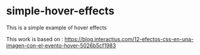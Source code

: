 # simple-hover-effects
This is a simple example of  hover effects

This work is based on : https://blog.interactius.com/12-efectos-css-en-una-imagen-con-el-evento-hover-5026b5cf1983

